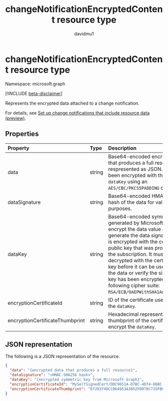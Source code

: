 ﻿---
title: "changeNotificationEncryptedContent resource type"
description: "A changeNotificationEncryptedContent object represents the encrypted data attached to a change notification."
localization_priority: Normal
author: "davidmu1"
doc_type: resourcePageType
ms.prod: ""
---

# changeNotificationEncryptedContent resource type

Namespace: microsoft.graph

[!INCLUDE [beta-disclaimer](../../includes/beta-disclaimer.md)]

Represents the encrypted data attached to a change notification.

For details, see [Set up change notifications that include resource data (preview)](/graph/webhooks-with-resource-data.md).

## Properties

| Property                        | Type   | Description                                                                                                                                                                                                                                                                                                                                                                                                                                          |
| :------------------------------ | :----- | :--------------------------------------------------------------------------------------------------------------------------------------------------------------------------------------------------------------------------------------------------------------------------------------------------------------------------------------------------------------------------------------------------------------------------------------------------- |
| data                            | string | Base64-encoded encrypted data that produces a full resource respresented as JSON. The data has been encrypted with the provided `dataKey` using an `AES/CBC/PKCS5PADDING` cipher suite.                                                                                                                                                                                                                                                              |
| dataSignature                   | string | Base64-encoded HMAC-SHA256 hash of the data for validation purposes.                                                                                                                                                                                                                                                                                                                                                                                 |
| dataKey                         | string | Base64-encoded symmetric key generated by Microsoft Graph to encrypt the data value and to generate the data signature. This key is encrypted with the certificate public key that was provided during the subscription. It must be decrypted with the certificate private key before it can be used to decrypt the data or verify the signature. This key has been encrypted with the following cipher suite: `RSA/ECB/OAEPWithSHA1AndMGF1Padding`. |
| encryptionCertificateId         | string | ID of the certificate used to encrypt the `dataKey`.                                                                                                                                                                                                                                                                                                                                                                                                 |
| encryptionCertificateThumbprint | string | Hexadecimal representation of the thumbprint of the certificate used to encrypt the `dataKey`.                                                                                                                                                                                                                                                                                                                                                       |

## JSON representation

The following is a JSON representation of the resource.

<!-- {
  "blockType": "resource",
  "optionalProperties": [

  ],
  "@odata.type": "microsoft.graph.changeNotificationEncryptedContent"
}-->

```json
{
  "data": "{encrypted data that produces a full resource}",
  "dataSignature": "<HMAC-SHA256 hash>",
  "dataKey": "{encrypted symmetric key from Microsoft Graph}",
  "encryptionCertificateId": "MySelfSignedCert/DDC9651A-D7BC-4D74-86BC-A8923584B0AB",
  "encryptionCertificateThumbprint": "07293748CC064953A3052FB978C735FB89E61C3D"
}
```

<!-- uuid: 564a955a-4837-424d-b7b8-3c6c33d5176d
2020-05-25 14:57:30 UTC -->

<!--
{
  "type": "#page.annotation",
  "description": "changeNotificationEncryptedConent resource",
  "keywords": "",
  "section": "documentation",
  "tocPath": "",
  "suppressions": []
}
-->
